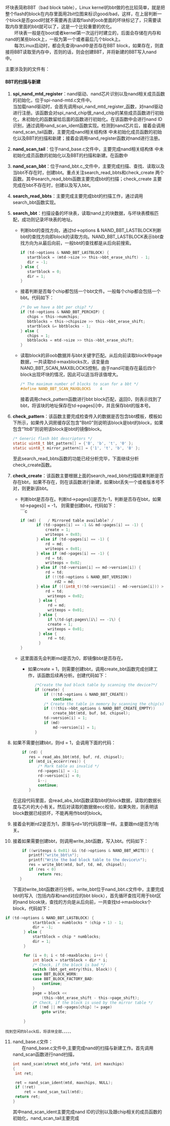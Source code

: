 坏块表简称BBT（bad block table），Linux kernel的bbt做的也比较简单，就是把整个flash的block在内存里面用2bit位图来标识good/bad，这样，在上层判断一个block是否good时就不需要再去读取flash的oob里面的坏块标记了，只需要读取内存里面的bbt就可以了，这是一个比较重要的优化。  
    坏块表一般是在boot或者kernel第一次运行时建立的，后面会存储在内存和nand的某些block上，一般为第一个或者最后几个block上。  
  每次Linux启动时，都会先查询nand中是否存在BBT block，如果存在，则直接将BBT读取至内存中，否则的话，则会创建BBT，并将新建的BBT写入nand中。

主要涉及到的文件有：

#### BBT的扫描与新建

1. **spi\_nand\_mtd\_register**：nand驱动、nand芯片识别以及nand相关成员函数的初始化，位于spi-nand-mtd.c文件中。  
   当加载nand驱动时，会首先调用spi_nand\_mtd\_register_函数，对nand驱动进行注册。该函数会对spi\_nand\_chip很\_nand\_chip的某些成员函数进行初始化，未初始化的函数留给后面的函数进行初始化。在该函数中会进行nand ID识别，通过调用nand\_scan\_ident函数实现。检测到nand芯片后，接着会调用nand\_scan\_tail函数，主要完成nand相关结构体 中未初始化成员函数的初始化以及BBT的扫描和新建；接着会调用nand\_register函数对nand进行注册。

2. **nand\_scan\_tail**：位于nand\_base.c文件中，主要完成nand相关结构体 中未初始化成员函数的初始化以及BBT的扫描和新建。在函数中

3. **nand\_scan\_bbt**：位于nand_bbt.c_文件中，主要完成扫描、查找、读取以及当bbt不存在时，创建bbt。重点关注search\_read\_bbts和check\_create 两个函数。其中search\_read\_bbts函数主要完成bbt的扫描；check\_create 主要完成在bbt不存在时，创建以及写入bbt。

4. **search\_read\_bbts**：主要完成主要完成bbt的扫描工作，通过调用search\_bbt函数实现。

5. **search\_bbt**：扫描设备的坏块表，读取nand上的块数据，与坏块表模板匹配，成功则记录坏块表的地址。

   * 判断bbt的查找方向，通过td-&gt;options & NAND\_BBT\_LASTBLOCK判断bbt的查找方向即block的读取方向。NAND\_BBT\_LASTBLOCK表示bbt查找方向为从最后向前，一般bbt的查找都是从后向前搜索。
     ```c
     if (td->options & NAND_BBT_LASTBLOCK) {
        startblock = (mtd->size >> this->bbt_erase_shift) - 1;
        dir = -1;
     } else {
        startblock = 0;
        dir = 1;
     }
     ```
   * 接着判断是否每个chip都包括一个bbt文件。一般每个chip都会包括一个bbt。代码如下：
     ```c
     /* Do we have a bbt per chip? */
     if (td->options & NAND_BBT_PERCHIP) {
        chips = this->numchips;
        bbtblocks = this->chipsize >> this->bbt_erase_shift;
        startblock &= bbtblocks - 1;
     } else {
        chips = 1;
        bbtblocks = mtd->size >> this->bbt_erase_shift;
     }
     ```
   * 读取block的非oob数据并与bbt关键字匹配。从后向前读取block中page数据，一共读取td-&gt;maxblocks次，该变量由NAND\_BBT\_SCAN\_MAXBLOCKS控制，由于nand可能存在最后四个block出现坏块的情况，因此可以适当将该值增大。

     ```c
     /* The maximum number of blocks to scan for a bbt */
     #define NAND_BBT_SCAN_MAXBLOCKS    4
     ```

     接着调用check\_pattern函数进行bbt block匹配，返回0，则表示找到了bbt，将该块的地址保存在td-&gt;pages\[i\]中，并且保存bbt的版本号。

6. **check\_pattern**：该函数主要完成检查传入的数据是否包含bbt模板，模板如下所示，如果传入洞房缓存区包含"Bbt0"则说明该block是bbt的block，如果包含“1tbB”则说明该block是bbt的镜像block。

   ```c
   /* Generic flash bbt descriptors */
   static uint8_t bbt_pattern[] = {'B', 'b', 't', '0' };
   static uint8_t mirror_pattern[] = {'1', 't', 'b', 'B' };
   ```

   至此search\_read\_bbts函数的功能已经分析完毕，下面继续分析check\_create函数。

7. **check\_create**：该函数主要根据上面的search\_read\_bbts扫描结果判断是否存在bbt，如果不存在，则在该函数进行新建，如果bbt丢失一个或者版本号不对，则更新该bbt。

   * 判断bbt是否存在。判断td-&gt;pages\[i\]是否为-1，判断是否存在bbt，如果td-&gt;pages\[i\] = -1， 则需要创建bbt，代码如下：  
     \`\`\`c

     ```c
     if (md) {   / Mirrored table available? /
            if (td->pages[i] == -1 && md->pages[i] == -1) {
                create = 1;
                writeops = 0x03;
            } else if (td->pages[i] == -1) {
                rd = md;
                writeops = 0x01;
            } else if (md->pages[i] == -1) {
                rd = td;
                writeops = 0x02;
            } else if (td->version[i] == md->version[i]) {
                rd = td;
                if (!(td->options & NAND_BBT_VERSION))
                    rd2 = md;
            } else if (((int8_t)(td->version[i] - md->version[i])) > 0) {
                rd = td;
                 writeops = 0x02;
             } else {
                 rd = md;
                 writeops = 0x01;
             } else {
                 if \(td-&gt;pages\[i\] == -1\) {  
                 create = 1;
                 writeops = 0x01;
             } else {
                 rd = td;
             }
     }
     ```

   * 这里面首先会判断md是否为0，即镜像bbt是否存在。

     * 如果create = 1，则需要创建bbt，调用create\_bbt函数完成创建工作，该函数后续再分析。创建代码如下：

       ```c
          /*Create the bad block table by scanning the device?*/ 
          if (create) { 
              if (!(td->options & NAND_BBT_CREATE)) 
                  continue;
              /* Create the table in memory by scanning the chip(s) */
              if (!(this->bbt_options & NAND_BBT_CREATE_EMPTY))
                  create_bbt(mtd, buf, bd, chipsel);
              td->version[i] = 1;
              if (md)
                  md->version[i] = 1;
          }
       ```

8. 如果不需要创建bbt，则rd = 1，会调用下面的代码：

   ```c
       if (rd) {
          res = read_abs_bbt(mtd, buf, rd, chipsel);
          if (mtd_is_eccerr(res)) {
              /* Mark table as invalid */
              rd->pages[i] = -1;
              rd->version[i] = 0;
              i--;
              continue;
          }
   ```

   在这段代码里面，会read\_abs\_bbt函数读取bbt的block数据，读取的数据长度与芯片的大小有关。然后对读取的数据做ecc校验，如果失败，则表明该block数据已经损坏，不能再用作bbt的block。

9. 接着会判断rd2是否为1，原理与rd=1的代码原理一样。主要跟md是否为1有关。

10. 接着如果需要创建bbt，则调用write\_bbt函数，写入bbt。代码如下：

    ```c
        if ((writeops & 0x01) && (td->options & NAND_BBT_WRITE)) {
           printf("write_bbt\n");
           printf("Write the bad block table to the device\n");
           res = write_bbt(mtd, buf, td, md, chipsel);
           if (res < 0)
               return res;
       }
    ```

    下面对write\_bbt函数进行分析。write\_bbt位于nand\_bbt.c文件中，主要完成bbt的写入（包括内存和nand对应的bbt block），首先循环查找可用于bbt区的nand blcok块，查找的方向是从后向前，一共查找td->maxblocks个block，代码如下：
```c  
if (td->options & NAND_BBT_LASTBLOCK) {
			startblock = numblocks * (chip + 1) - 1;
			dir = -1;
		} else {
			startblock = chip * numblocks;
			dir = 1;
		}

		for (i = 0; i < td->maxblocks; i++) {
			int block = startblock + dir * i;
			/* Check, if the block is bad */
			switch (bbt_get_entry(this, block)) {
			case BBT_BLOCK_WORN:
			case BBT_BLOCK_FACTORY_BAD:
				continue;
			}
			page = block <<
				(this->bbt_erase_shift - this->page_shift);
			/* Check, if the block is used by the mirror table */
			if (!md || md->pages[chip] != page)
				goto write;
			
		}  
```
    找到空闲的block后，将该块全部、、、、、

11. nand\_base.c文件：  
      在nand\_base.c文件中,主要完成nand的扫描与新建工作。首先调用nand\_scan函数进行nand扫描，

    ```c
    int nand_scan(struct mtd_info *mtd, int maxchips)
    {
     int ret;

     ret = nand_scan_ident(mtd, maxchips, NULL);
     if (!ret)
         ret = nand_scan_tail(mtd);
     return ret;
    }
    ```

    其中nand\_scan\_ident主要完成nand ID的识别以及跟chip相关的成员函数的初始化，nand\_scan\_tail主要完成




